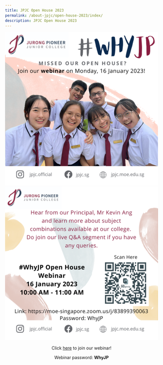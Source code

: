 ```yaml
---
title: JPJC Open House 2023
permalink: /about-jpjc/open-house-2023/index/
description: JPJC Open House 2023
---
```

<div align=justify>
<center>
<img src="/images/About%20JPJC/Open%20House%202023/TD1.png"></center>
	
<center>
<img src="/images/About%20JPJC/Open%20House%202023/CD1.png"></center>

<center><p>Click <a href="https://moe-singapore.zoom.us/j/83899390063">here</a> to join our webinar!</p>

<p>Webinar password: <strong>WhyJP</strong></p></center>
</div>